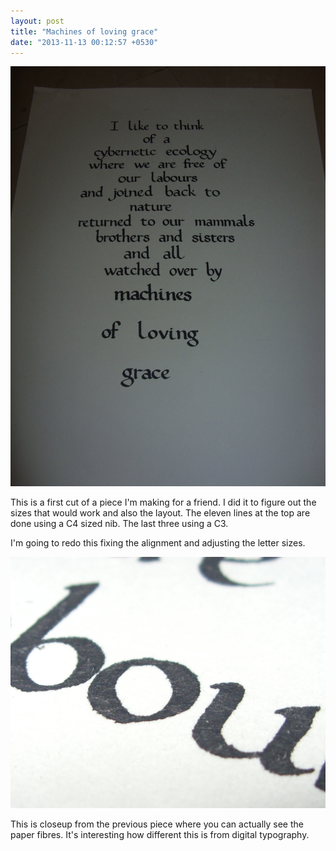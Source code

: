 ```yaml
---
layout: post
title: "Machines of loving grace"
date: "2013-11-13 00:12:57 +0530"
---
```


![Machines of loving grace](/img/loving-grace.jpg)

This is a first cut of a piece I'm making for a friend. I did it to
figure out the sizes that would work and also the layout. The eleven
lines at the top are done using a C4 sized nib. The last three using a
C3.

I'm going to redo this fixing the alignment and adjusting the letter
sizes.

![Closeup of writing](/img/loving-grace-detail.jpg)

This is closeup from the previous piece where you can actually see the
paper fibres. It's interesting how different this is from digital typography.

